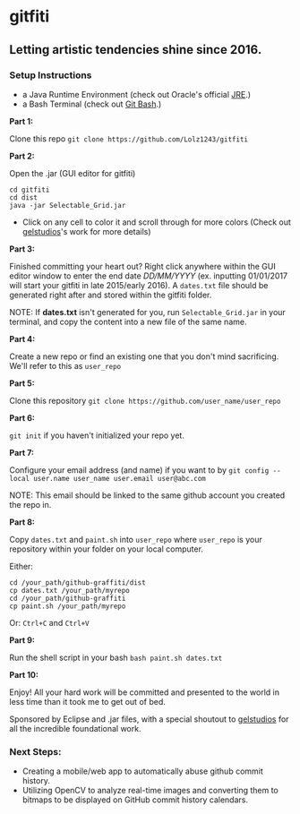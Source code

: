 # gitfiti

## **Letting artistic tendencies shine since 2016.**

### Setup Instructions
- a Java Runtime Environment (check out Oracle's official [JRE](https://www.oracle.com/technetwork/java/javase/downloads/jre8-downloads-2133155.html).)
- a Bash Terminal (check out [Git Bash](https://git-scm.com/downloads).)

**Part 1:**


Clone this repo
`git clone https://github.com/Lolz1243/gitfiti`

**Part 2:**


Open the .jar (GUI editor for gitfiti)
```
cd gitfiti
cd dist
java -jar Selectable_Grid.jar
```
- Click on any cell to color it and scroll through for more colors (Check out [gelstudios](https://github.com/gelstudios/gitfiti)'s work for more details)

**Part 3:**


Finished committing your heart out? Right click anywhere within the GUI editor window to enter the end date *DD/MM/YYYY* (ex. inputting 01/01/2017 will start your gitfiti in late 2015/early 2016). A `dates.txt` file should be generated right after and stored within the gitfiti folder.

NOTE: If **dates.txt** isn't generated for you, run `Selectable_Grid.jar` in your terminal, and copy the content into a new file of the same name. 

**Part 4:**


Create a new repo or find an existing one that you don't mind sacrificing. We'll refer to this as `user_repo`

**Part 5:**


Clone this repository
`git clone https://github.com/user_name/user_repo`

**Part 6:**


`git init` if you haven't initialized your repo yet.

**Part 7:**


Configure your email address (and name) if you want to by `git config --local user.name user_name user.email user@abc.com`

NOTE: This email should be linked to the same github account you created the repo in.

**Part 8:**


Copy `dates.txt` and `paint.sh` into `user_repo` where `user_repo` is your repository within your folder on your local computer.

Either:
```
cd /your_path/github-graffiti/dist
cp dates.txt /your_path/myrepo
cd /your_path/github-graffiti
cp paint.sh /your_path/myrepo
```
Or:
`Ctrl+C` and `Ctrl+V`

**Part 9:**


Run the shell script in your bash
`bash paint.sh dates.txt`

**Part 10:**


Enjoy! All your hard work will be committed and presented to the world in less time than it took me to get out of bed.


Sponsored by Eclipse and .jar files, with a special shoutout to [gelstudios](https://github.com/gelstudios) for all the incredible foundational work.


### Next Steps:
- Creating a mobile/web app to automatically abuse github commit history.
- Utilizing OpenCV to analyze real-time images and converting them to bitmaps to be displayed on GitHub commit history calendars.
